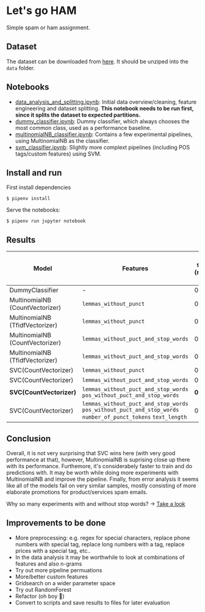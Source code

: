 # Let's go HAM
Simple spam or ham assignment.

## Dataset
The dataset can be downloaded from [here](https://archive.ics.uci.edu/ml/machine-learning-databases/00228/smsspamcollection.zip). It should be unziped into the `data` folder.

## Notebooks
* [data\_analysis\_and\_splitting.ipynb](data_analysis_and_splitting.ipynb): Initial data overview/cleaning, feature engineering and dataset splitting. **This notebook needs to be run first, since it splits the dataset to expected partitions.**
* [dummy\_classifier.ipynb](dummy_classifier.ipynb): Dummy classifier, which always chooses the most common class, used as a performance baseline. 
* [multinomialNB\_classifier.ipynb](multinomialNB_classifier.ipynb): Contains a few experimental pipelines, using MultinomialNB as the classifier.
* [svm\_classifier.ipynb](svm_classifier.ipynb): Slightly more complext pipelines (including POS tags/custom features) using SVM.

## Install and run
First install dependencies

```
$ pipenv install
```

Serve the notebooks:

```
$ pipenv run jupyter notebook
```

## Results


| Model                           | Features                                                                                                      | F1 score (macro avg) | Training Time (s)     | Prediction Time (s)   |
|---------------------------------|---------------------------------------------------------------------------------------------------------------|----------------------|-----------------------|-----------------------|
| DummyClassifier                 | -                                                                                                             | 0.464                | 0.0013 | 0.0003 |
| MultinomialNB (CountVectorizer) | `lemmas_without_punct`                                                                                        | 0.951                | 0.4200   | 0.0234  |
| MultinomialNB (TfidfVectorizer) | `lemmas_without_punct`                                                                                        | 0.952                | 0.1103   | 0.0130  |
| MultinomialNB (CountVectorizer) | `lemmas_without_puct_and_stop_words`                                                                          | 0.957                | 0.2253   | 0.0177  |
| MultinomialNB (TfidfVectorizer) | `lemmas_without_puct_and_stop_words`                                                                          | 0.949                | 0.0784   | 0.0081  |
| SVC(CountVectorizer)            | `lemmas_without_punct`                                                                                        | 0.942                | 0.9401    | 0.1049   |
| SVC(CountVectorizer)            | `lemmas_without_puct_and_stop_words`                                                                          | 0.941                | 0.6900    | 0.0716   |
| **SVC(CountVectorizer)**            | `lemmas_without_puct_and_stop_words` `pos_without_puct_and_stop_words`                                        | **0.970**              | 0.6734    | 0.0760   |
| SVC(CountVectorizer)            | `lemmas_without_puct_and_stop_words` `pos_without_puct_and_stop_words` `number_of_punct_tokens` `text_length` | 0.970                | 0.7124    | 0.084    |

## Conclusion

Overall, it is not very surprising that SVC wins here (with very good performance at that), however, MultinomialNB is suprising close up there with its performance. Furthemore, it's considerabely faster to train and do predictions with. It may be worth while doing more experiments with MultinomialNB and improve the pipeline.
Finally, from error analysis it seems like all of the models fail on very similar samples, mostly consisting of more elaborate promotions for product/services spam emails.

Why so many experiments with and without stop words? -> [Take a look](https://aclanthology.org/W18-2502/)

## Improvements to be done
* More preprocessing: e.g. regex for special characters, replace phone numbers with special tag, replace long numbers with a tag, replace prices with a special tag, etc..
* In the data analysis it may be worthwhile to look at combinations of features and also n-grams
* Try out more pipeline permuations
* More/better custom features
* Gridsearch on a wider parameter space
* Try out RandomForest
* Refactor (oh boy 😬)
* Convert to scripts and save results to files for later evaluation

